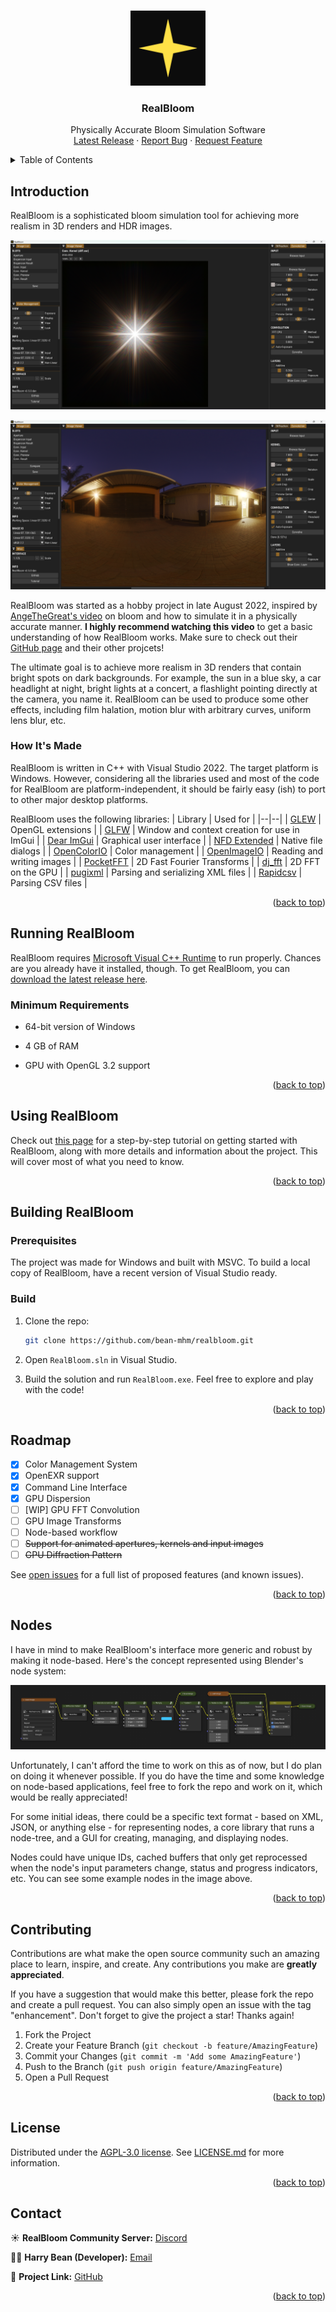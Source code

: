 
<!-- Improved compatibility of back to top link: See: https://github.com/othneildrew/Best-README-Template/pull/73 -->
<a name="readme-top"></a>
<!--
*** Thanks for checking out the Best-README-Template. If you have a suggestion
*** that would make this better, please fork the repo and create a pull request
*** or simply open an issue with the tag "enhancement".
*** Don't forget to give the project a star!
*** Thanks again! Now go create something AMAZING! :D
-->

<!-- PROJECT LOGO -->
<br />
<div align="center">
  <a href="https://github.com/bean-mhm/realbloom">
    <img src="images/logo.svg" alt="Logo" width="120" height="120">
  </a>
<h3 align="center">RealBloom</h3>
  <p align="center">
    Physically Accurate Bloom Simulation Software
    <br />
    <a href="https://github.com/bean-mhm/realbloom/releases">Latest Release</a>
    ·
    <a href="https://github.com/bean-mhm/realbloom/issues">Report Bug</a>
    ·
    <a href="https://github.com/bean-mhm/realbloom/issues">Request Feature</a>
  </p>
</div>



<!-- TABLE OF CONTENTS -->
<details>
  <summary>Table of Contents</summary>
  <ol>
    <li><a href="#introduction">Introduction</a></li>
    <li><a href="#running-realbloom">Running RealBloom</a></li>
    <li><a href="#using-realbloom">Using RealBloom</a></li>
    <li><a href="#building-realbloom">Building RealBloom</a></li>
    <li><a href="#roadmap">Roadmap</a></li>
    <li><a href="#nodes">Nodes</a></li>
    <li><a href="#contributing">Contributing</a></li>
    <li><a href="#license">License</a></li>
    <li><a href="#contact">Contact</a></li>
  </ol>
</details>



<!-- INTRODUCTION -->
## Introduction

RealBloom is a sophisticated bloom simulation tool for achieving more realism in 3D renders and HDR images.

![RealBloom Screenshot](images/1-main.png)

![RealBloom Screenshot](images/2-main-conv.png)

RealBloom was started as a hobby project in late August 2022, inspired by [AngeTheGreat's video](https://www.youtube.com/watch?v=QWqb5Gewbx8) on bloom and how to simulate it in a physically accurate manner. **I highly recommend watching this video** to get a basic understanding of how RealBloom works. Make sure to check out their [GitHub page](https://github.com/ange-yaghi) and their other projcets!

The ultimate goal is to achieve more realism in 3D renders that contain bright spots on dark backgrounds. For example, the sun in a blue sky, a car headlight at night, bright lights at a concert, a flashlight pointing directly at the camera, you name it. RealBloom can be used to produce some other effects, including film halation, motion blur with arbitrary curves, uniform lens blur, etc.

### How It's Made

RealBloom is written in C++ with Visual Studio 2022. The target platform is Windows. However, considering all the libraries used and most of the code for RealBloom are platform-independent, it should be fairly easy (ish) to port to other major desktop platforms.

RealBloom uses the following libraries:
| Library | Used for |
|--|--|
| [GLEW](https://glew.sourceforge.net/) | OpenGL extensions |
| [GLFW](https://www.glfw.org/) | Window and context creation for use in ImGui |
| [Dear ImGui](https://github.com/ocornut/imgui) | Graphical user interface |
| [NFD Extended](https://github.com/btzy/nativefiledialog-extended) | Native file dialogs |
| [OpenColorIO](https://opencolorio.org/) | Color management |
| [OpenImageIO](https://sites.google.com/site/openimageio/) | Reading and writing images |
| [PocketFFT](https://github.com/mreineck/pocketfft) | 2D Fast Fourier Transforms |
| [dj_fft](https://github.com/jdupuy/dj_fft) | 2D FFT on the GPU |
| [pugixml](https://pugixml.org/) | Parsing and serializing XML files |
| [Rapidcsv](https://github.com/d99kris/rapidcsv) | Parsing CSV files |

<p align="right">(<a href="#readme-top">back to top</a>)</p>



<!-- RUNNING -->
## Running RealBloom

RealBloom requires [Microsoft Visual C++ Runtime](https://learn.microsoft.com/en-us/cpp/windows/latest-supported-vc-redist?view=msvc-170) to run properly. Chances are you already have it installed, though. To get RealBloom, you can [download the latest release here](https://github.com/bean-mhm/realbloom/releases).

### Minimum Requirements

 - 64-bit version of Windows

 - 4 GB of RAM

 - GPU with OpenGL 3.2 support

<p align="right">(<a href="#readme-top">back to top</a>)</p>



<!-- USAGE -->
## Using RealBloom

Check out [this page](USAGE.md) for a step-by-step tutorial on getting started with RealBloom, along with more details and information about the project. This will cover most of what you need to know.

<p align="right">(<a href="#readme-top">back to top</a>)</p>


<!-- BUILDING -->
## Building RealBloom

### Prerequisites

The project was made for Windows and built with MSVC. To build a local copy of RealBloom, have a recent version of Visual Studio ready.

### Build

1. Clone the repo:
   ```sh
   git clone https://github.com/bean-mhm/realbloom.git
   ```

2. Open `RealBloom.sln` in Visual Studio.

3. Build the solution and run `RealBloom.exe`. Feel free to explore and play with the code!

<p align="right">(<a href="#readme-top">back to top</a>)</p>



<!-- ROADMAP -->
## Roadmap

- [x] Color Management System
- [x] OpenEXR support
- [x] Command Line Interface
- [x] GPU Dispersion
- [ ] [WIP] GPU FFT Convolution
- [ ] GPU Image Transforms
- [ ] Node-based workflow
- [ ] ~~Support for animated apertures, kernels and input images~~ 
- [ ] ~~GPU Diffraction Pattern~~

See [open issues](https://github.com/bean-mhm/realbloom/issues) for a full list of proposed features (and known issues).

<p align="right">(<a href="#readme-top">back to top</a>)</p>



## Nodes

I have in mind to make RealBloom's interface more generic and robust by making it node-based. Here's the concept represented using Blender's node system:

![Node-based approach](images/3-nodes.png)

Unfortunately, I can't afford the time to work on this as of now, but I do plan on doing it whenever possible. If you do have the time and some knowledge on node-based applications, feel free to fork the repo and work on it, which would be really appreciated!

For some initial ideas, there could be a specific text format - based on XML, JSON, or anything else - for representing nodes, a core library that runs a node-tree, and a GUI for creating, managing, and displaying nodes.

Nodes could have unique IDs, cached buffers that only get reprocessed when the node's input parameters change, status and progress indicators, etc. You can see some example nodes in the image above.

<p align="right">(<a href="#readme-top">back to top</a>)</p>



<!-- CONTRIBUTING -->
## Contributing

Contributions are what make the open source community such an amazing place to learn, inspire, and create. Any contributions you make are **greatly appreciated**.

If you have a suggestion that would make this better, please fork the repo and create a pull request. You can also simply open an issue with the tag "enhancement".
Don't forget to give the project a star! Thanks again!

1. Fork the Project
2. Create your Feature Branch (`git checkout -b feature/AmazingFeature`)
3. Commit your Changes (`git commit -m 'Add some AmazingFeature'`)
4. Push to the Branch (`git push origin feature/AmazingFeature`)
5. Open a Pull Request

<p align="right">(<a href="#readme-top">back to top</a>)</p>



<!-- LICENSE -->
## License

Distributed under the [AGPL-3.0 license](https://github.com/bean-mhm/realbloom/blob/main/LICENSE.md). See [LICENSE.md](LICENSE.md) for more information.

<p align="right">(<a href="#readme-top">back to top</a>)</p>



<!-- CONTACT -->
## Contact

☀️ **RealBloom Community Server:** [Discord](https://discord.gg/Xez5yec8Hh)

🧑‍💻 **Harry Bean (Developer):** [Email](mailto:harry.bean.dev@gmail.com)

🔗 **Project Link:** [GitHub](https://github.com/bean-mhm/realbloom)

<p align="right">(<a href="#readme-top">back to top</a>)</p>



<!-- MARKDOWN LINKS & IMAGES -->
<!-- https://www.markdownguide.org/basic-syntax/#reference-style-links -->
[product-screenshot]: images/screenshot.png


